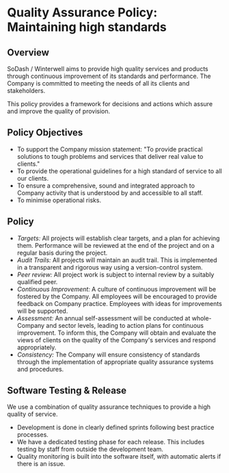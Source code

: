 # Quality Assurance Policy: Maintaining high standards

## Overview

SoDash / Winterwell aims to provide high quality services and products through continuous
improvement of its standards and performance. The Company is committed to meeting the needs of all
its clients and stakeholders.

This policy provides a framework for decisions and actions which assure and improve the
quality of provision.

## Policy Objectives

 - To support the Company mission statement: "To provide practical solutions to
tough problems and services that deliver real value to clients."
 - To provide the operational guidelines for a high standard of service to all
our clients.
 - To ensure a comprehensive, sound and integrated approach to Company activity
that is understood by and accessible to all staff.
 - To minimise operational risks.

## Policy

 - <i>Targets:</i> All projects will establish clear targets, and a plan for achieving them. Performance will be reviewed at the end of the project and on a regular basis during the project.
 - <i>Audit Trails:</i> All projects will maintain an audit trail.
This is implemented in a transparent and rigorous way using a version-control system.
 - <i>Peer review:</i> All project work is subject to internal review by a suitably qualified peer.
 - <i>Continuous Improvement:</i> A culture of continuous improvement will be fostered by the Company. All employees will be encouraged to provide feedback on Company practice. Employees with ideas for improvements will be supported.
 - <i>Assessment:</i> An annual self-assessment will be conducted at whole-Company and sector levels, leading to action plans for continuous improvement. To inform this, the Company will obtain and evaluate the views of clients on the quality of the Company's services and respond appropriately.
 - <i>Consistency:</i> The Company will ensure consistency of standards through the implementation of appropriate quality assurance
systems and procedures.

## Software Testing & Release

We use a combination of quality assurance techniques to provide a high  quality of service.

 - Development is done in clearly defined sprints following best practice processes.
 - We have a dedicated testing phase for each release. This includes testing by staff from outside the development team. 
 - Quality monitoring is built into the software itself, with automatic alerts if there is an issue.
